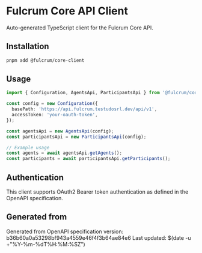 # Fulcrum Core API Client

Auto-generated TypeScript client for the Fulcrum Core API.

## Installation

```bash
pnpm add @fulcrum/core-client
```

## Usage

```typescript
import { Configuration, AgentsApi, ParticipantsApi } from '@fulcrum/core-client';

const config = new Configuration({
  basePath: 'https://api.fulcrum.testudosrl.dev/api/v1',
  accessToken: 'your-oauth-token',
});

const agentsApi = new AgentsApi(config);
const participantsApi = new ParticipantsApi(config);

// Example usage
const agents = await agentsApi.getAgents();
const participants = await participantsApi.getParticipants();
```

## Authentication

This client supports OAuth2 Bearer token authentication as defined in the OpenAPI specification.

## Generated from

Generated from OpenAPI specification version: b36b60a0a53298bf943a4559e46f4f3b64ae84e6
Last updated: $(date -u +"%Y-%m-%dT%H:%M:%SZ")

